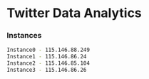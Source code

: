 # Twitter Data Analytics

### Instances
```sh
Instance0 - 115.146.88.249
Instance1 - 115.146.86.24
Instance2 - 115.146.85.104
Instance3 - 115.146.86.26
```

